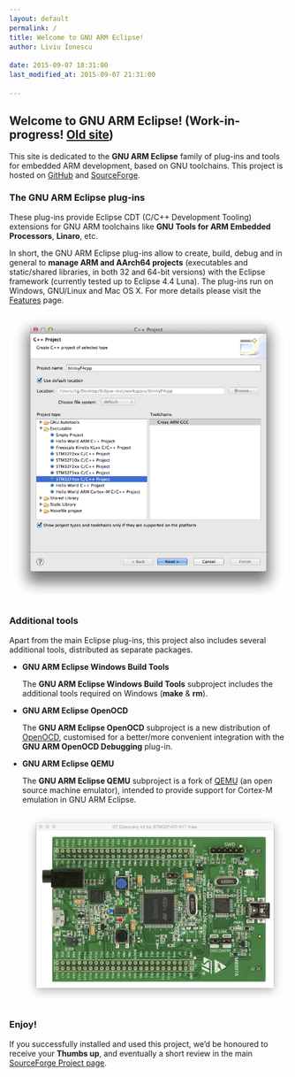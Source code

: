 ```yaml
---
layout: default
permalink: /
title: Welcome to GNU ARM Eclipse!
author: Liviu Ionescu

date: 2015-09-07 18:31:00
last_modified_at: 2015-09-07 21:31:00

---
```


## Welcome to GNU ARM Eclipse! (Work-in-progress! [Old site](http://gnuarmeclipse.livius.net/blog/))

This site is dedicated to the **GNU ARM Eclipse** family of plug-ins and tools for embedded ARM development, based on GNU toolchains. This project is hosted on [GitHub](https://github.com/gnuarmeclipse) and [SourceForge](http://sourceforge.net/projects/gnuarmeclipse/).

### The GNU ARM Eclipse plug-ins

These plug-ins provide Eclipse CDT (C/C++ Development Tooling) extensions for GNU ARM toolchains like **GNU Tools for ARM Embedded Processors**, **Linaro**, etc.

In short, the GNU ARM Eclipse plug-ins allow to create, build, debug and in general to **manage ARM and AArch64 projects** (executables and static/shared libraries, in both 32 and 64-bit versions) with the Eclipse framework (currently tested up to Eclipse 4.4 Luna). The plug-ins run on Windows, GNU/Linux and Mac OS X. For more details please visit the [Features](http://gnuarmeclipse.livius.net/blog/features/) page.

  ![Create new STM32F4 C++ project](images/intro-new-f4-project.png)

### Additional tools

Apart from the main Eclipse plug-ins, this project also includes several additional tools, distributed as separate packages.

* **GNU ARM Eclipse Windows Build Tools**

  The **GNU ARM Eclipse Windows Build Tools** subproject includes the additional tools required on Windows (**make** & **rm**).

* **GNU ARM Eclipse OpenOCD**

  The **GNU ARM Eclipse OpenOCD** subproject is a new distribution of [OpenOCD](http://openocd.sourceforge.net/), customised for a better/more convenient integration with the **GNU ARM OpenOCD Debugging** plug-in.

* **GNU ARM Eclipse QEMU**

  The **GNU ARM Eclipse QEMU** subproject is a fork of [QEMU](http://wiki.qemu.org/Main_Page) (an open source machine emulator), intended to provide support for Cortex-M emulation in GNU ARM Eclipse.

  ![The STM32F4-Discovery 4 LEDs.](images/stm32f4-discovery-leds.png)

### Enjoy!

If you successfully installed and used this project, we’d be honoured to receive your **Thumbs up**, and eventually a short review in the main [SourceForge Project page](http://sourceforge.net/projects/gnuarmeclipse).

